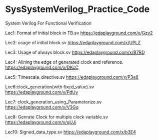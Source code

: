 # SysSystemVerilog_Practice_Code
System Verilog For Functional Verification

Lec1: Format of initial block in TB.sv
https://edaplayground.com/x/Gzv2

Lec2: usage of initial block.sv
https://edaplayground.com/x/UPLZ   

Lec3: Usage of always block.sv
https://edaplayground.com/x/B7RD

Lec4: Alining the edge of generated clock and reference.
https://edaplayground.com/x/DKcC

Lec5: Timescale_directive.sv
https://edaplayground.com/x/P3e8

Lec6:clock_generation(with fixed_value).sv
https://edaplayground.com/x/PdUy

Lec7: clock_generation_using_Parameterize.sv
https://edaplayground.com/x/V3Gq

Lec8: Genrate Clock for multiple clock variable.sv
https://edaplayground.com/x/qUJi

Lec10: Signed_data_type.sv
https://edaplayground.com/x/b3E4






